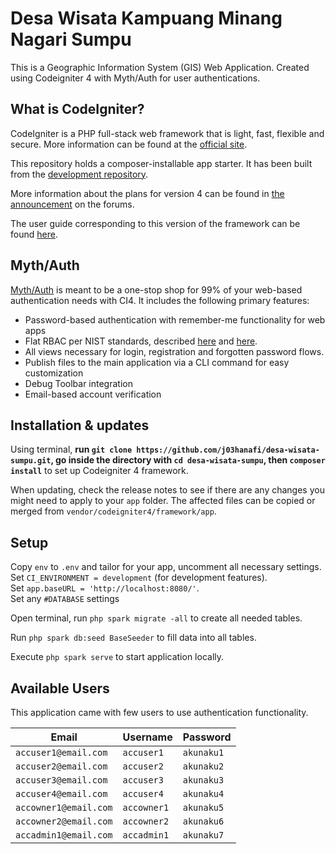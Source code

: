# Desa Wisata Kampuang Minang Nagari Sumpu
This is a Geographic Information System (GIS) Web Application. Created using Codeigniter 4 with Myth/Auth for user authentications.

## What is CodeIgniter?

CodeIgniter is a PHP full-stack web framework that is light, fast, flexible and secure.
More information can be found at the [official site](http://codeigniter.com).

This repository holds a composer-installable app starter.
It has been built from the
[development repository](https://github.com/codeigniter4/CodeIgniter4).

More information about the plans for version 4 can be found in [the announcement](http://forum.codeigniter.com/thread-62615.html) on the forums.

The user guide corresponding to this version of the framework can be found
[here](https://codeigniter4.github.io/userguide/).

## Myth/Auth

[Myth/Auth](https://github.com/lonnieezell/myth-auth) is meant to be a one-stop shop for 99% of your web-based authentication needs with CI4. It includes
the following primary features:

- Password-based authentication with remember-me functionality for web apps
- Flat RBAC per NIST standards, described [here](https://csrc.nist.gov/Projects/Role-Based-Access-Control) and [here](https://pdfs.semanticscholar.org/aeb1/e9676e2d7694f268377fc22bdb510a13fab7.pdf).
- All views necessary for login, registration and forgotten password flows.
- Publish files to the main application via a CLI command for easy customization
- Debug Toolbar integration
- Email-based account verification

## Installation & updates

Using terminal, **run `git clone https://github.com/j03hanafi/desa-wisata-sumpu.git`, go inside the directory with `cd desa-wisata-sumpu`, then `composer install`** to set up Codeigniter 4 framework.

When updating, check the release notes to see if there are any changes you might need to apply
to your `app` folder. The affected files can be copied or merged from
`vendor/codeigniter4/framework/app`.

## Setup

Copy `env` to `.env` and tailor for your app, uncomment all necessary settings.  
Set `CI_ENVIRONMENT = development` (for development features).  
Set `app.baseURL = 'http://localhost:8080/'`.  
Set any `#DATABASE` settings

Open terminal, run `php spark migrate -all` to create all needed tables.

Run `php spark db:seed BaseSeeder` to fill data into all tables.

Execute `php spark serve` to start application locally.

## Available Users

This application came with few users to use authentication functionality.

| Email                 | Username    | Password   |
|-----------------------|-------------|------------|
| `accuser1@email.com`  | `accuser1`  | `akunaku1` |
| `accuser2@email.com`  | `accuser2`  | `akunaku2` |
| `accuser3@email.com`  | `accuser3`  | `akunaku3` |
| `accuser4@email.com`  | `accuser4`  | `akunaku4` |
| `accowner1@email.com` | `accowner1` | `akunaku5` |
| `accowner2@email.com` | `accowner2` | `akunaku6` |
| `accadmin1@email.com` | `accadmin1` | `akunaku7` |
